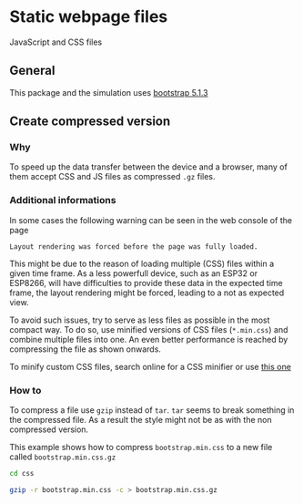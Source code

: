 # Static webpage files

JavaScript and CSS files

## General

This package and the simulation uses [bootstrap 5.1.3][ref-bootstrap]

## Create compressed version

### Why

To speed up the data transfer between the device and a browser, many of them
accept CSS and JS files as compressed `.gz` files.

### Additional informations

In some cases the following warning can be seen in the web console of the page

	Layout rendering was forced before the page was fully loaded.

This might be due to the reason of loading multiple (CSS) files within a given
time frame. As a less powerfull device, such as an ESP32 or ESP8266, will have
difficulties to provide these data in the expected time frame, the layout
rendering might be forced, leading to a not as expected view.

To avoid such issues, try to serve as less files as possible in the most
compact way. To do so, use minified versions of CSS files (`*.min.css`) and
combine multiple files into one. An even better performance is reached by
compressing the file as shown onwards.

To minify custom CSS files, search online for a CSS minifier or use
[this one][ref-css-minifier]

### How to

To compress a file use `gzip` instead of `tar`. `tar` seems to break something
in the compressed file. As a result the style might not be as with the non
compressed version.

This example shows how to compress `bootstrap.min.css` to a new file called
`bootstrap.min.css.gz`

```bash
cd css

gzip -r bootstrap.min.css -c > bootstrap.min.css.gz
```

<!--
### How to

Combine the as of now two custom CSS files (`list-groups.css` and `style.css`)
into one file (`combined.css`)

```bash
cd css

cat list-groups.css style.css > combined.css
```

Minify the generated file with a CSS minifier e.g. [this one][ref-css-minifier]
into a file named `combined.min.css` inside the [css folder](`css`)

Append the minified content to the `bootstrap.min.css` file after removing the
`/*# sourceMappingURL=bootstrap.min.css.map */` string from the file, see
[Stackoverflow Delete specific string from text file][ref-stackoverflow-sed]

```bash
cd css

sed 's?\/\*\# sourceMappingURL=bootstrap.min.css.map \*/??' ./bootstrap.min.css > bootstrap_extended.min.css
cat combined.min.css >> bootstrap_extended.min.css
```

Open the `bootstrap_extended.min.css` file and remove any empty lines before
the attached content of `combined.min.css`

Finally compress the extended bootstrap file

```bash
cd css

tar -czf bootstrap_extended.min.css.gz bootstrap_extended.min.css
```

Or use the [provided script](compress_static_files.sh) to perform all these
steps at once and follow the instructions on the terminal

```bash
sh create_single_css_file.sh
```
-->

<!-- Links -->
[ref-bootstrap]: https://getbootstrap.com/docs/5.1/getting-started/download/
[ref-css-minifier]: https://www.toptal.com/developers/cssminifier/
[ref-stackoverflow-sed]: https://stackoverflow.com/questions/5410757/how-to-delete-from-a-text-file-all-lines-that-contain-a-specific-string
